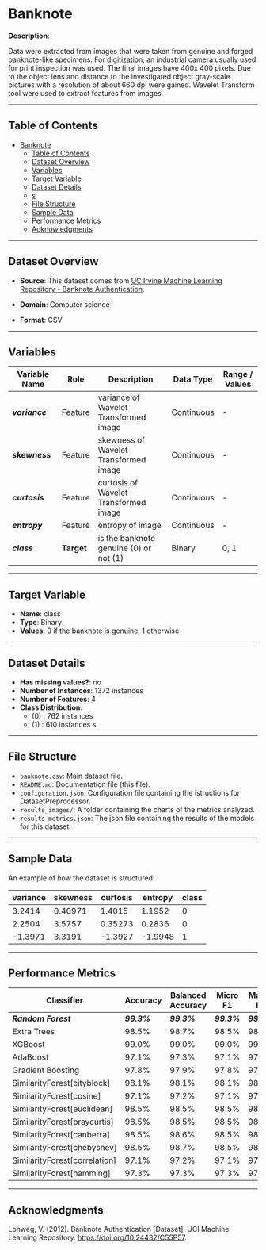 # Banknote

**Description**:

Data were extracted from images that were taken from genuine and forged banknote-like specimens. For digitization, an industrial camera usually used for print inspection was used. The final images have 400x 400 pixels. Due to the object lens and distance to the investigated object gray-scale pictures with a resolution of about 660 dpi were gained. Wavelet Transform tool were used to extract features from images.

---

## Table of Contents
- [Banknote](#banknote)
  - [Table of Contents](#table-of-contents)
  - [Dataset Overview](#dataset-overview)
  - [Variables](#variables)
  - [Target Variable](#target-variable)
  - [Dataset Details](#dataset-details)
  - [s](#s)
  - [File Structure](#file-structure)
  - [Sample Data](#sample-data)
  - [Performance Metrics](#performance-metrics)
  - [Acknowledgments](#acknowledgments)

---

## Dataset Overview

- **Source**: This dataset comes from [UC Irvine Machine Learning Repository - Banknote Authentication](https://archive.ics.uci.edu/dataset/267/banknote+authentication).

- **Domain**: Computer science

- **Format**: CSV

---

## Variables

| Variable Name | Role | Description | Data Type | Range / Values |
|---|---|---|---|---|
| ***variance*** | Feature | variance of Wavelet Transformed image | Continuous | - |
| ***skewness*** | Feature | skewness of Wavelet Transformed image | Continuous | - |
| ***curtosis*** | Feature | curtosis of Wavelet Transformed image | Continuous | - |
| ***entropy*** | Feature | entropy of image | Continuous | - |
| ***class*** | **Target** | is the banknote genuine (0) or not (1) | Binary | 0, 1 |


---

## Target Variable

- **Name**: class
- **Type**: Binary
- **Values**: 0 if the banknote is genuine, 1 otherwise

---

## Dataset Details

- **Has missing values?**: no
- **Number of Instances**: 1372 instances
- **Number of Features**: 4
- **Class Distribution**:
  - (0) : 762 instances
  - (1) : 610 instances
s
---

## File Structure

- `banknote.csv`: Main dataset file.
- `README.md`: Documentation file (this file).
- `configuration.json`: Configuration file containing the istructions for DatasetPreprocessor.
- `results_images/`: A folder containing the charts of the metrics analyzed.
- `results_metrics.json`: The json file containing the results of the models for this dataset.

---

## Sample Data

An example of how the dataset is structured:

| variance | skewness | curtosis | entropy | class |
| --- | --- | --- | --- | --- |
|3.2414 | 0.40971 | 1.4015 | 1.1952 | 0|
|2.2504 | 3.5757 | 0.35273 | 0.2836 | 0|
|-1.3971 | 3.3191 | -1.3927 | -1.9948 | 1|


---

## Performance Metrics

| Classifier | Accuracy | Balanced Accuracy | Micro F1 | Macro F1 | Training Time | Prediction Time | Total Time |
| --- | --- | --- | --- | --- | --- | --- | --- |
| ***Random Forest*** | ***99.3%*** | ***99.3%*** | ***99.3%*** | ***99.3%*** | 0.040s | 0.001s | 0.041s |
| Extra Trees | 98.5% | 98.7% | 98.5% | 98.5% | 0.020s | 0.002s | 0.022s |
| XGBoost | 99.0% | 99.0% | 99.0% | 99.0% | 0.014s | 0.001s | 0.015s |
| AdaBoost | 97.1% | 97.3% | 97.1% | 97.1% | 0.050s | 0.003s | 0.053s |
| Gradient Boosting | 97.8% | 97.9% | 97.8% | 97.8% | 0.063s | 0.001s | 0.064s |
| SimilarityForest[cityblock] | 98.1% | 98.1% | 98.1% | 98.0% | 0.097s | 0.003s | 0.100s |
| SimilarityForest[cosine] | 97.1% | 97.2% | 97.1% | 97.1% | 0.022s | 0.003s | 0.025s |
| SimilarityForest[euclidean] | 98.5% | 98.5% | 98.5% | 98.5% | 0.022s | 0.003s | 0.025s |
| SimilarityForest[braycurtis] | 98.5% | 98.5% | 98.5% | 98.5% | 0.023s | 0.003s | 0.026s |
| SimilarityForest[canberra] | 98.5% | 98.6% | 98.5% | 98.5% | 0.022s | 0.003s | 0.025s |
| SimilarityForest[chebyshev] | 98.5% | 98.7% | 98.5% | 98.5% | 0.022s | 0.003s | 0.025s |
| SimilarityForest[correlation] | 97.1% | 97.2% | 97.1% | 97.1% | 0.023s | 0.003s | 0.025s |
| SimilarityForest[hamming] | 97.3% | 97.3% | 97.3% | 97.3% | 0.022s | 0.004s | 0.027s |

---

## Acknowledgments

Lohweg, V. (2012). Banknote Authentication [Dataset]. UCI Machine Learning Repository. https://doi.org/10.24432/C55P57.

